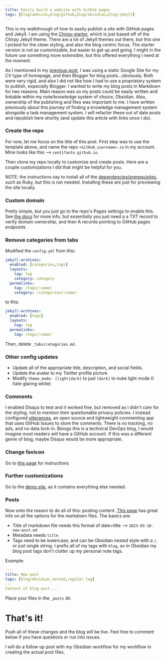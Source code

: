 ```yaml
---
title: Easily build a website with GitHub pages
tags: [blog/website,blog/github,blog/obsidian,blog/jekyll]
---
```

This is my walkthrough of how to easily publish a site with GitHub pages and Jekyll. I am using the [Chirpy-starter](https://github.com/cotes2020/chirpy-starter/), which is just based off of the Chirpy Jekyll theme. There are a lot of Jekyll themes out there, but this one I picked for the clean styling, and also the blog centric focus. The starter version is not as customizable, but easier to get up and going. I might in the future use something more extensible, but this offered everything I need at the moment.

As I mentioned in my [previous post](/posts/new-website), I was using a static Google Site for my CV type of homepage, and then Blogger for blog posts...obviously. Both were very rigid, and also I did not like how I had to use a proprietary system to publish, especially Blogger. I wanted to write my blog posts in Markdown for two reasons. Main reason was so my posts could be easily written and linkable within my note/knowledge system of choice, Obsidian. Also, ownership of the publishing and files was important to me. I have written previously about this journey of finding a knowledge management system alongside a task management system. I will refactor these out of date posts and republish here shortly (and update this article with links once I do).

### Create the repo
For now, let me focus on the title of this post. First step was to use the template above, and name the repo `<GitHub_username>.io` in my account. Mine looks like this --> `centifanto.github.io`.

Then clone my repo locally to customize and create posts. Here are a couple customizations I did that might be helpful for you.

NOTE: the instructions say to install all of the [dependencies/prerequisites](https://github.com/cotes2020/chirpy-starter#prerequisites), such as Ruby, but this is not needed. Installing these are just for previewing the site locally. 

### Custom domain
Pretty simple, but you just go to the repo's Pages settings to enable this. See [the docs](https://docs.github.com/en/pages/configuring-a-custom-domain-for-your-github-pages-site/managing-a-custom-domain-for-your-github-pages-site#configuring-an-apex-domain) for more info, but essentially you just need a a TXT record to verify domain ownership, and then A records pointing to GitHub pages endpoints

### Remove categories from tabs
Modified the `config.yml` from this:
```yaml
jekyll-archives:
  enabled: [categories,tags]
  layouts:
    tag: tag
    category: category
  permalinks:
    tag: /tags/:name/
    category: /categories/:name/
```

to this:
```yaml
jekyll-archives:
  enabled: [tags]
  layouts:
    tag: tag
  permalinks:
    tag: /tags/:name/
```

Then, delete  `_tabs/categories.md`.

### Other config updates
- Update all of the appropriate title, description, and social fields. 
- Update the avatar to my Twitter profile picture
- Modify `theme_mode: [light|dark]` to just `[dark]` to nuke light mode (I hate glaring white)

### Comments
I enabled Disqus to test and it worked fine, but removed as I didn't care for the styling, not to mention their questionable privacy policies. I instead configured [utterances](https://utteranc.es/), an open source and lightweight commenting app that uses GitHub Issues to store the comments. There is no tracking, no ads, and no data lock-in. Beings this is a technical DevOps blog, I would imagine most readers will have a GitHub account. If this was a different genre of blog, maybe Disqus would be more appropriate.

### Change favicon
Go to [this page](https://chirpy.cotes.page/posts/customize-the-favicon/) for instructions

### Further customizations
Go to the [demo site](https://chirpy.cotes.page), as it contains everything else needed.

### Posts
Now onto the reason to do all of this: posting content. [This page](https://chirpy.cotes.page/posts/write-a-new-post/) has great info on all the options for the markdown files. The basics are:
- Title of markdown file needs this format of date+title --> `2023-03-10-new-post.md`
- Metadata needs `title`
- Tags need to be lowercase, and can be Obsidian nested style with a `/`, or just single string. I prefix all of my tags with `blog`, so in Obsidian my blog post tags don't clutter up my personal note tags.

Example:
```yaml
---
title: New post
tags: [blog/obsidian_nested,regular_tag]
---
Content of blog post....
```

Place your files in the `_posts` dir.

# That's it!
Push all of these changes and the blog will be live. Feel free to comment below if you have questions or run into issues.

I will do a follow up post with my Obsidian workflow for my workflow in creating the actual post files.
